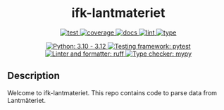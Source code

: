 <h1 align="center">ifk-lantmateriet</h1>

<p align="center">
    <a href="https://github.com/Ingenjorsarbete-For-Klimatet/ifk-lantmateriet/actions/workflows/github-action-test.yaml">
        <img src="https://github.com/Ingenjorsarbete-For-Klimatet/ifk-lantmateriet/actions/workflows/github-action-test.yaml/badge.svg?branch=main" alt="test" style="max-width: 100%;">
    </a>
    <a href="https://github.com/Ingenjorsarbete-For-Klimatet/ifk-lantmateriet/actions/workflows/github-action-test.yaml">
        <img src="https://img.shields.io/endpoint?logo=github&labelColor=%23333a41&logoColor=%23959da5&url=https://gist.githubusercontent.com/mgcth/e2326bc24f74f346a118a97b09e852ec/raw/ifk-lantmateriet-coverage-badge.json" alt="coverage" style="max-width: 100%;">
    </a>
    <a href="https://github.com/Ingenjorsarbete-For-Klimatet/ifk-lantmateriet/actions/workflows/github-action-docs.yaml">
        <img src="https://github.com/Ingenjorsarbete-For-Klimatet/ifk-lantmateriet/actions/workflows/github-action-docs.yaml/badge.svg?branch=main" alt="docs" style="max-width: 100%;">
    </a>
    <a href="https://github.com/Ingenjorsarbete-For-Klimatet/ifk-lantmateriet/actions/workflows/github-action-lint.yaml">
        <img src="https://github.com/Ingenjorsarbete-For-Klimatet/ifk-lantmateriet/actions/workflows/github-action-lint.yaml/badge.svg?branch=main" alt="lint" style="max-width: 100%;">
    </a>
    <a href="https://github.com/Ingenjorsarbete-For-Klimatet/ifk-lantmateriet/actions/workflows/github-action-type.yaml">
        <img src="https://github.com/Ingenjorsarbete-For-Klimatet/ifk-lantmateriet/actions/workflows/github-action-type.yaml/badge.svg?branch=main" alt="type" style="max-width: 100%;">
    </a>
</p>

<p align="center">
    <a href="https://www.python.org">
        <img src="https://img.shields.io/badge/Python-3.10%20|%203.11%20|%203.12-blue" alt="Python: 3.10 - 3.12" style="max-width: 100%;">
    </a>
    <a href="https://pytest.org">
        <img src="https://img.shields.io/badge/Testing_framework-pytest-a04000" alt="Testing framework: pytest" style="max-width: 100%;">
    </a>
    <a href="https://github.com/astral-sh/ruff">
        <img src="https://img.shields.io/badge/Linter-ruff-black" alt="Linter and formatter: ruff" style="max-width: 100%;">
    </a>
    <a href="http://mypy-lang.org">
        <img src="https://img.shields.io/badge/Type_checker-mypy-1674b1" alt="Type checker: mypy" style="max-width: 100%;">
    </a>
</p>

## Description

Welcome to ifk-lantmateriet. This repo contains code to parse data from Lantmäteriet.
